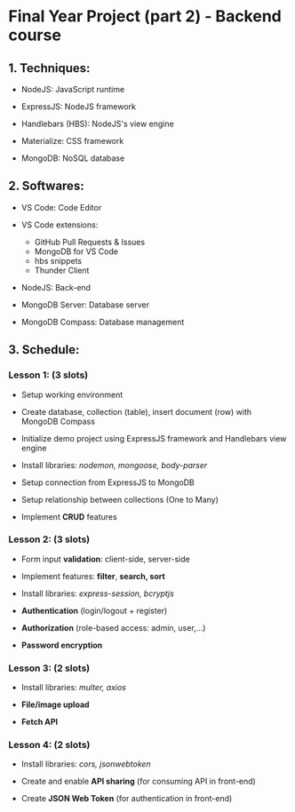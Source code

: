 # Final Year Project (part 2) - Backend course
## 1. Techniques:
- NodeJS: JavaScript runtime

- ExpressJS: NodeJS framework

- Handlebars (HBS): NodeJS's view engine

- Materialize: CSS framework

- MongoDB: NoSQL database
## 2. Softwares:
- VS Code: Code Editor

- VS Code extensions:
  + GitHub Pull Requests & Issues
  + MongoDB for VS Code
  + hbs snippets
  + Thunder Client

- NodeJS: Back-end

- MongoDB Server: Database server

- MongoDB Compass: Database management
## 3. Schedule:
### Lesson 1: (3 slots)
- Setup working environment

- Create database, collection (table), insert document (row) with MongoDB Compass

- Initialize demo project using ExpressJS framework and Handlebars view engine

- Install libraries: *nodemon, mongoose, body-parser*

- Setup connection from ExpressJS to MongoDB

- Setup relationship between collections (One to Many)

- Implement **CRUD** features
### Lesson 2: (3 slots)
- Form input **validation**: client-side, server-side

- Implement features: **filter**, **search, sort**

- Install libraries: *express-session, bcryptjs*

- **Authentication** (login/logout + register)

- **Authorization**  (role-based access: admin, user,...)

- **Password encryption**
### Lesson 3: (2 slots)
- Install libraries: *multer, axios*

- **File/image upload**

- **Fetch API**
### Lesson 4: (2 slots)
- Install libraries: *cors, jsonwebtoken*

- Create and enable **API sharing** (for consuming API in front-end)

- Create **JSON Web Token** (for authentication in front-end)
